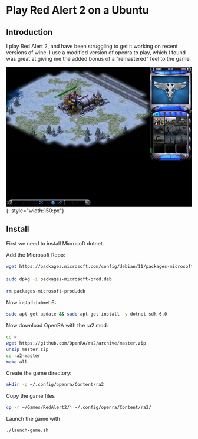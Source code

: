 # Play Red Alert 2 on a Ubuntu

## Introduction

I play Red Alert 2, and have been struggling to get it working on recent versions of wine. I use a modified version of openra to play, which I found was great at giving me the added bonus of a "remastered" feel to the game.

![image](./img/ra2_ubuntu.png){: style="width:150:px"}

## Install

First we need to install Microsoft dotnet.

Add the Microsoft Repo:
```bash
wget https://packages.microsoft.com/config/debian/11/packages-microsoft-prod.deb -O packages-microsoft-prod.deb

sudo dpkg -i packages-microsoft-prod.deb

rm packages-microsoft-prod.deb

```

Now install dotnet 6:

```bash
sudo apt-get update && sudo apt-get install -y dotnet-sdk-6.0
```

Now download OpenRA with the ra2 mod:

```bash
cd ~
wget https://github.com/OpenRA/ra2/archive/master.zip
unzip master.zip
cd ra2-master
make all
```

Create the game directory:

```bash
mkdir -p ~/.config/openra/Content/ra2
```

Copy the game files

```bash
cp -r ~/Games/RedAlert2/* ~/.config/openra/Content/ra2/
```

Launch the game with

```bash
./launch-game.sh
```
